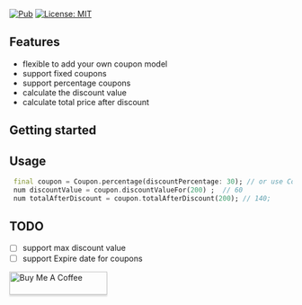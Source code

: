 <a href="https://pub.dev/packages/coupon"><img src="https://img.shields.io/pub/v/coupon?style=for-the-badge" alt="Pub"></a>
<a href="https://opensource.org/licenses/MIT"><img src="https://img.shields.io/github/license/maxzod/coupon?style=for-the-badge" alt="License: MIT"></a>

## Features

- flexible to add your own coupon model
- support fixed coupons
- support percentage coupons
- calculate the discount value
- calculate total price after discount

## Getting started

## Usage

```dart
 final coupon = Coupon.percentage(discountPercentage: 30); // or use Coupon.fixed
 num discountValue = coupon.discountValueFor(200) ;  // 60
 num totalAfterDiscount = coupon.totalAfterDiscount(200); // 140;
```

## TODO

- [ ] support max discount value
- [ ] support Expire date for coupons

<a href="https://www.buymeacoffee.com/maxzod" target="_blank"><img src="https://www.buymeacoffee.com/assets/img/custom_images/orange_img.png" alt="Buy Me A Coffee" style="height: 41px !important;width: 174px !important;box-shadow: 0px 3px 2px 0px rgba(190, 190, 190, 0.5) !important;-webkit-box-shadow: 0px 3px 2px 0px rgba(190, 190, 190, 0.5) !important;" ></a>
